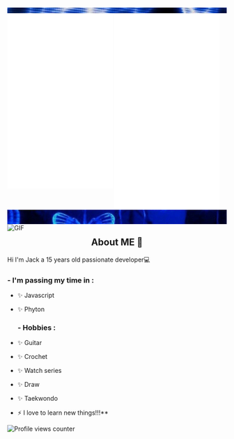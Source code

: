 <div class="parte_de_arriba">
<img src="22.png">
</div>


<div>
  <img src="/metrics1.svg" width="48%" align="top" />
  <img src="/metrics2.svg" width="48%"  />
</div>

<div class="contenedor">
<img src="3vs4.png" align="top">
</div>




<img hight="400" width="500" alt="GIF" align="left" src="https://images.pexels.com/photos/213399/pexels-photo-213399.jpeg?auto=compress&cs=tinysrgb&w=1260&h=750&dpr=1">





## <div align="center">About ME 💬 </div>  
  

Hi I'm Jack a 15 years old passionate developer💻  
  

 ### - I'm passing my time in :
- ✨ Javascript
- ✨ Phyton


  ###    - Hobbies : 
- ✨ Guitar
- ✨ Crochet
- ✨ Watch series
- ✨ Draw
- ✨  Taekwondo
- ⚡ I love to learn new things!!!**  


![Profile views counter](https://komarev.com/ghpvc/?username=jackvvl&&style=flat-square)  


<p align="left">







